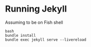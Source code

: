 # Running Jekyll

Assuming to be on Fish shell

```
bash
bundle install
bundle exec jekyll serve --livereload
```
